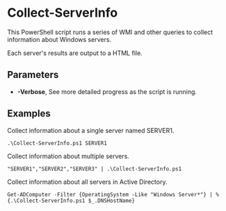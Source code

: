 # Collect-ServerInfo
This PowerShell script runs a series of WMI and other queries to collect information about Windows servers.

Each server's results are output to a HTML file.

## Parameters
- **-Verbose**, See more detailed progress as the script is running.

## Examples

Collect information about a single server named SERVER1.
```
.\Collect-ServerInfo.ps1 SERVER1
```

Collect information about multiple servers.
```
"SERVER1","SERVER2","SERVER3" | .\Collect-ServerInfo.ps1
```

Collect information about all servers in Active Directory.
```
Get-ADComputer -Filter {OperatingSystem -Like "Windows Server*"} | %{.\Collect-ServerInfo.ps1 $_.DNSHostName}
```
